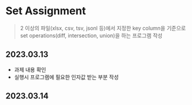 # Set Assignment
> 2 이상의 파일(xlsx, csv, tsv, jsonl 등)에서 지정한 key column을 기준으로 set operations(diff, intersection, union)을 하는 프로그램 작성


## 2023.03.13
* 과제 내용 확인
* 실행시 프로그램에 필요한 인자값 받는 부분 작성


## 2023.03.14
